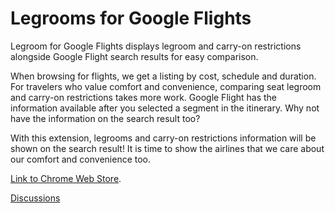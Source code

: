 # Legrooms for Google Flights

Legroom for Google Flights displays legroom and carry-on restrictions alongside Google Flight search results for easy comparison.

When browsing for flights, we get a listing by cost, schedule and duration. For travelers who value comfort and convenience, comparing seat legroom and carry-on restrictions takes more work. Google Flight has the information available after you selected a segment in the itinerary. Why not have the information on the search result too?

With this extension, legrooms and carry-on restrictions information will be shown on the search result! It is time to show the airlines that we care about our comfort and convenience too.

[Link to Chrome Web Store](https://chrome.google.com/webstore/detail/legrooms-for-google-fligh/nhonfddkgankhjilponlbdccpabaaknp).

[Discussions](https://plus.google.com/communities/101205177914659063557)

